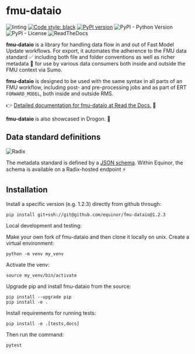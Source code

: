 # fmu-dataio

![linting](https://github.com/equinor/fmu-dataio/workflows/linting/badge.svg)
[![Code style: black](https://img.shields.io/badge/code%20style-black-000000.svg)](https://github.com/python/black)
[![PyPI version](https://badge.fury.io/py/fmu-dataio.svg)](https://badge.fury.io/py/fmu-dataio)
![PyPI - Python Version](https://img.shields.io/pypi/pyversions/fmu-dataio.svg)
![PyPI - License](https://img.shields.io/pypi/l/fmu-dataio.svg)
![ReadTheDocs](https://readthedocs.org/projects/fmu-dataio/badge/?version=latest&style=flat)

**fmu-dataio** is a library for handling data flow in and out of Fast Model Update workflows.
For export, it automates the adherence to the FMU data standard ✅ including both file and folder
conventions as well as richer metadata 🔖 for use by various data consumers both inside and
outside the FMU context via Sumo.

**fmu-dataio** is designed to be used with the same syntax in all parts of an FMU workflow, 
including post- and pre-processing jobs and as part of ERT `FORWARD_MODEL`, both inside and outside RMS.

👉 [Detailed documentation for fmu-dataio at Read the Docs.](https://fmu-dataio.readthedocs.io/en/latest/) 👀

**fmu-dataio** is also showcased in Drogon. 💪

## Data standard definitions
![Radix](https://api.radix.equinor.com/api/v1/applications/fmu-schemas/environments/dev/buildstatus)

The metadata standard is defined by a [JSON schema](https://json-schema.org/). Within Equinor,
the schema is available on a Radix-hosted endpoint ⚡


## Installation

Install a specific version (e.g. 1.2.3) directly from github through:

```console
pip install git+ssh://git@github.com/equinor/fmu-dataio@1.2.3
```

Local development and testing:

Make your own fork of fmu-dataio and then clone it locally on unix.
Create a virtual environment:
```console
python -m venv my_venv
```
Activate the venv: 
```console
source my_venv/bin/activate
```
Upgrade pip and install fmu-dataio from the source:
```console
pip install --upgrade pip
pip install -e .
```
Install requirements for running tests:
```console
pip install -e .[tests,docs]
```
Then run the command: 
```console
pytest
```


